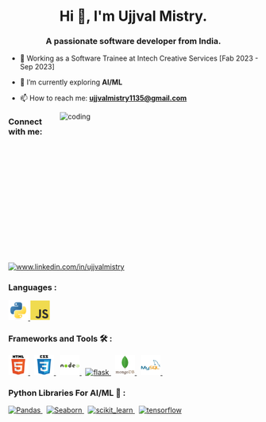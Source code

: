 <h1 align="center">Hi 👋, I'm Ujjval Mistry.</h1>
<h3 align="center">A passionate software developer from India.</h3>


- 💼 Working as a Software Trainee at Intech Creative Services [Fab 2023 - Sep 2023]

- 🌱 I’m currently exploring **AI/ML**

- 📫 How to reach me: **ujjvalmistry1135@gmail.com**

 

<img align="right" alt="coding" width="400" height="300" src="https://media.giphy.com/media/qgQUggAC3Pfv687qPC/giphy.gif">

<h3 align="left">Connect with me:</h3>
<p align="left">
<a href="https://linkedin.com/in/ujjvalmistry" target="blank"><img align="center" src="https://raw.githubusercontent.com/rahuldkjain/github-profile-readme-generator/master/src/images/icons/Social/linked-in-alt.svg" alt="www.linkedin.com/in/ujjvalmistry" height="30" width="40" /></a>
</p>

<h3 align="left">Languages :</h3>
<p align="left">
    <a href="https://www.python.org" target="_blank" rel="noreferrer">
        <img
          src="https://raw.githubusercontent.com/devicons/devicon/master/icons/python/python-original.svg"
          alt="python"
          width="40"
          height="40"
        />
      </a>
    <a
    href="https://developer.mozilla.org/en-US/docs/Web/JavaScript"
    target="_blank"
    rel="noreferrer"
  >
    <img
      src="https://raw.githubusercontent.com/devicons/devicon/master/icons/javascript/javascript-original.svg"
      alt="javascript"
      width="40"
      height="40"
    />
  </a>
</p>

<p>   
<h3 align="left">Frameworks and Tools 🛠 :</h3>
    <a href="https://www.w3.org/html/" target="_blank">
      <img
        src="https://raw.githubusercontent.com/devicons/devicon/master/icons/html5/html5-original-wordmark.svg"
        alt="html5"
        width="40"
        height="40"
      /> </a
    >&nbsp;
    <a href="https://www.w3schools.com/css/" target="_blank">
      <img
        src="https://raw.githubusercontent.com/devicons/devicon/master/icons/css3/css3-original-wordmark.svg"
        alt="css3"
        width="40"
        height="40"
      />
    </a>
    &nbsp;
    <a href="https://nodejs.org" target="_blank">
      <img
        src="https://raw.githubusercontent.com/devicons/devicon/master/icons/nodejs/nodejs-original-wordmark.svg"
        alt="nodejs"
        width="40"
        height="40"
      />
    </a>
    &nbsp;
    <a
      href="https://flask.palletsprojects.com/"
      target="_blank"
      rel="noreferrer"
    >
      <img
        src="https://spng.pngfind.com/pngs/s/62-626352_png-format-flask-python-logo-transparent-png.png"
        alt="flask"
        width="40"
        height="40"
      />
    </a>
    &nbsp;
    <a href="https://www.mongodb.com/" target="_blank" rel="noreferrer">
      <img
        src="https://raw.githubusercontent.com/devicons/devicon/master/icons/mongodb/mongodb-original-wordmark.svg"
        alt="mongodb"
        width="40"
        height="40"
      />
    </a>
    &nbsp;
    <a href="https://www.mysql.com/" target="_blank" rel="noreferrer">
      <img
        src="https://raw.githubusercontent.com/devicons/devicon/master/icons/mysql/mysql-original-wordmark.svg"
        alt="mysql"
        width="40"
        height="40"
      />
    </a>
    &nbsp;
  </p>

<p>
  <h3 align="left">Python Libraries For AI/ML 🐍 :</h3>

  <a href="https://pandas.pydata.org" target="_blank" rel="noreferrer">
    <img
      src="https://pandas.pydata.org/docs/_static/pandas.svg"
      alt="Pandas"
      width="40"
      height="40"
    />
  </a>
  &nbsp;

  <a href="https://seaborn.pydata.org" target="_blank" rel="noreferrer">
    <img
      src="https://seaborn.pydata.org/_images/logo-wide-lightbg.svg"
      alt="Seaborn"
      width="40"
      height="40"
    />
  </a>
  &nbsp;
  <a href="https://scikit-learn.org/" target="_blank" rel="noreferrer">
      <img 
          src="https://upload.wikimedia.org/wikipedia/commons/0/05/Scikit_learn_logo_small.svg" 
          alt="scikit_learn" 
          width="40" 
          height="40"
          /> 
  </a> 
    &nbsp;
  <a href="https://www.tensorflow.org" target="_blank" rel="noreferrer"> 
      <img
          src="https://www.vectorlogo.zone/logos/tensorflow/tensorflow-icon.svg" 
          alt="tensorflow" 
          width="40" 
          height="40"
          /> 
  </a> 
  </p>
